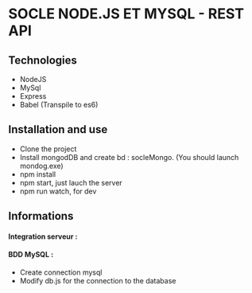 # SOCLE NODE.JS ET MYSQL - REST API
## Technologies
* NodeJS
* MySql
* Express
* Babel (Transpile to es6)


## Installation and use
* Clone the project
* Install mongodDB and create bd : socleMongo. (You should launch mondog.exe)
* npm install
* npm start, just lauch the server
* npm run watch, for dev

## Informations
#### Integration serveur :

#### BDD MySQL :
* Create connection mysql
* Modify db.js for the connection to the database
